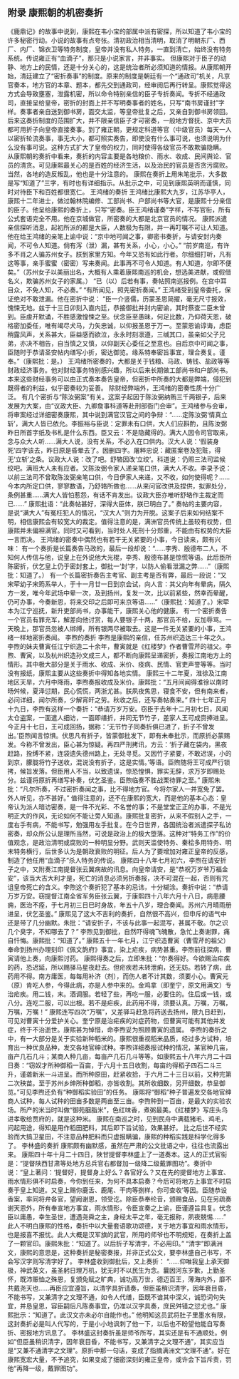 ## 附录 康熙朝的机密奏折

《鹿鼎记》的故事中说到，康熙在韦小宝的部属中派有密探，所以知道了韦小宝的许多秘密行动。小说的故事有点夸张。清初政治相当清明，取消了明朝东厂、西厂、内厂、锦衣卫等特务制度，皇帝并没有私人特务。一直到清亡，始终没有特务系统。传说雍正有“血滴子”，那只是小说家言，并非事实。
但康熙对于臣子的动静、地方上的民情，还是十分关心的，这是统治者所必须知道的情报。从康熙朝开始，清廷建立了“密折奏事”的制度。原来的制度是朝廷有一个“通政司”机关，凡京官奏本，地方官的本章、题本，都先交到通政司，经审阅后再行转呈。康熙觉得这方式会导致壅塞，泄露机密，所以命令特别亲信的臣子专折奏闻。专折不经通政司，直接呈给皇帝，密折的封面上并不写明奏事者的姓名，只写“南书房谨封”字样。奏事者亲自送到御书房，面交太监，等皇帝批复之后，又亲自到御书房领回。
后来这奏折制度的范围扩大，并不限亲信臣子才可密奏，一般地方督抚、京中大员都可用折子向皇帝直接奏事。到了雍正朝，更规定科道等官（中级官员）每天一人以密折轮流奏事，事无大小，都可照实奏告，即使没有什么事可说，也须说明为什么没有事可说。这种方式扩大了皇帝的权力，同时使得各级官员不敢欺骗隐瞒。
从康熙朝的奏折中看来，奏折的内容主要是各地粮价、雨水、收成、民间舆论、官员的清贪。可见康熙最关心的是百姓的经济生活，以及治民的官员是否贪污腐败。当然，各地的造反叛乱，他也是十分注意的。
康熙在奏折上用朱笔批示，大多数是写“知道了”三字，有时也有详细指示。从批示之中，可见到康熙英明而谨慎，同时对待臣下和百姓都很宽仁。
王鸿绪的奏折
王鸿绪比康熙大九岁，江苏华亭人，康熙十二年进士，做过翰林院编修、工部尚书、户部尚书等大官，是康熙十分亲信的臣子。他呈给康熙的奏折上，只写“密奏。臣王鸿绪谨奏”字样，不写官衔，所有公式套语完全不用。他在京城做官，所密奏的大都是北京官员的情况。
康熙派遣亲信探听消息，起初所派的都是大臣，人数极为有限，并一再叮嘱不可让人知道。他在给王鸿绪的亲笔上谕中说：“京中地可闻之事，卿密书奏折，与请安封内奏闻，不可令人知道。倘有泻（泄）漏，甚有关系，小心，小心。”
“前岁南巡，有许多不肖之人骗苏州女子。朕到家里方知。今年又恐有如此行者。尔细细打听，凡有这等事，亲手蜜蜜（密密）写来奏闻。此事再不可令人知道。有人知道，尔即不便矣。”（苏州女子以美丽出名，大概有人乘着康熙南巡的机会，想选美进献，或假借名义，欺骗苏州女子的家属。）
“已（以）后若有事，奏帖照南巡报例。在宫中耳目众，不免人知，不必奏。”
“有所闻见，照先密折奏闻。”
王鸿绪受到皇帝委托，保证绝对不敢泄漏。他在密折中说：
“臣一介竖儒，历蒙圣恩简擢，毫无尺寸报效，愧悚无地。兹于十三日卯刻入直内廷，恭接御批并封内密谕，其时蔡查二臣未曾到。臣虔开默诵，不胜感激惶悚之至。伏念臣至愚昧，何足比数，乃仰荷天恩，破格密加委任，唯有竭尽犬马，力矢忠诚，以仰报圣恩于万一。至蒙恩谕谆诲，虑臣稍露风声，关系甚大，臣益感而欲泣，永永时刻凛遵，三缄其口，虽亲如父子兄弟，亦决不相告，自当慎之又慎，以仰副天心委任之至意也。自后京中可闻之事，臣随时于恭请圣安帖内缮写小折，密达御览。缘系特奉密旨事宜，理合奏复。谨奉。”（康熙批：是。）
王鸿绪所密奏的，大都是关于钱粮、马政、铸钱、盐政等等财政经济事务。他对财经事务特别感兴趣，所以后来长期做工部尚书和户部尚书。本来这些财经事务可以由正式奏本奏告皇帝，但密折中所奏的大都是弊端，侵犯到既得者的利益，似乎密奏较为妥善。
除财经弊端外，王鸿绪的密奏性质十分广泛。
有几个密折与“陈汝弼案”有关。这案子起因于陈汝弼纳贿三千两银子，后来发展为大案，由“议政大臣、九卿詹事科道等赴刑部衙门会审”。王鸿绪参与会审，将审案经过详细密奏康熙，其中说到满官汉官之间的争辩：“……定陈汝弼‘情真立斩’，满大人皆已依允。李振裕与臣说：定罪未有口供，大人们应斟酌，且陈汝弼昨日所首字纸及书札是什么东西。臣又云：不是隐藏得的。满大人因令司官取来，念与众大人听……满大人说，没有关系，不必入在口供内。汉大人说：‘假装身死’四字该去，昨日原是昏晕去了。因删四字。屠粹忠说：藏匿案卷及犯赃，得无‘立斩’之条。议政大人说：改了吧。舒辂因改‘立绞’。科道说：仍照三法司监候绞吧。满班大人未有应者。又陈汝弼令家人递亲笔口供，满大人不收。李录予说：以前三法司不曾取陈汝弼亲笔口供，今日伊家人来递，又不收，如何使得呢？……今本内所定口供，寥寥数语，乃舒辂所做也……从来问官改供及捏供，拟罪处分，条例甚重……满大人皆怕惹怨，有话不肯发出。议政大臣亦唯听舒辂作主裁定而已……”
康熙批语：“此奏帖甚好，深得大臣体，朕已明白了。”
奏帖的主要内容，是说“满大人”有冤枉犯人的情况，“汉大人”则力为开脱。这案子后来如何结案不明，相信康熙会有较宽大的裁定。值得注意的是，满洲官员传统上虽较有权势，但康熙并未偏袒满官。同时又可看到，当时处人死刑十分郑重，不能由有权势的大臣一言而决。
王鸿绪的密奏中偶然也有若干无关紧要的小事，今日读来，颇有兴味：
有一个奏折是长篇奏告马政的，最后一段却说：“……李秀、殷德布二人，不知何人传信与他，说皇上在外说他大光棍，李秀、殷德布甚是惊慌等语。此后臣所陈密折，伏乞皇上仍于密封套上，御批一‘封’字，以防人偷看泄漏之弊……”（康熙批：知道了。）
有一个长篇密折奏告主考官、副主考是否有弊，最后一段说：“又宋荦幼子宋筠系举人，于十一月廿一日到京会试，向人言：其父向年有晕病，隔久方一发，唯今年武场中晕一次，及到扬州，复发一次，比以前紧些，然幸而晕醒，仍可办事，今奏新恩，将来交印之后即可来京等语……”（康熙批：知道了。）宋荦本为江宁巡抚，新升吏部尚书，办事能干，康熙关心他的健康。
有一个密折奏告一个官员有罪充军，解差向他讨赏，每人要银子十两，那官员不给，反加辱骂。一天晚上，那官员忽被人绑缚，所有银两尽被取去。这是一件无关紧要的小事，王鸿绪一样地密折奏闻。
李煦的奏折
李煦是康熙的亲信，任苏州织造达三十年之久。李煦的妹夫曹寅任江宁织造二十余年，曹寅就是《红楼梦》作者曹雪芹的祖父。李煦、曹寅，以及杭州织造孙文成三人，都不断向康熙呈递密折，奏报江南地方上的情形。其中极大部分是关于雨水、收成、米价、疫病、民情、官吏声誉等等。当时没有报纸，康熙主要从这些奏折中得知各地实情。
康熙三十二年夏，淮徐及江南地区天旱，六月中降雨，李煦奏报收成及米价。康熙批：“五月间闻得淮徐以南时旸舛候，夏泽愆期，民心慌慌，两浙尤甚。朕夙夜焦思，寝食不安，但有南来者，必问详细，闻尔所奏，少解宵旰之劳。秋收之后，还写奏帖奏来。”
四十七年正月十九日，李煦有这样一个奏折：“恭请万岁万安。窃臣于去年十二月初七日，风闻太仓盗案，一面遣人细访，一面即缮折，并同无节竹子，差家人王可成赍捧进呈。今正月十七日，王可成回扬，据称：‘无节竹子同奏折俱已进了，折子不曾发出。’臣煦闻言惊惧。伏思凡有折子，皆蒙御批发下，即有未奉批示，而原折必蒙赐发。今称不曾发出，臣心甚为惊疑。再四严刑拷讯，方云：‘折子藏在袋内，黑夜赶路，拴缚不紧，连袋遗失德州路上，无处寻觅。又因竹子紧要，不敢迟误，小的到京，朦胧将竹子送收，混说没有折子，这是实情。’等语。臣煦随将王可成严行锁拷，候旨发落。但臣用人不当，以致遗误，惊恐惶惧，罪实无辞，求万岁即赐处分。兹谨将原折再缮写补奏，伏乞圣鉴。臣煦临奏不胜战栗待罪之至。”
康熙朱批：“凡尔所奏，不过密折奏闻之事，比不得地方官。今将尔家人一并宽免了罢。外人听见，亦不甚好。”
值得注意的，还不在康熙的宽大，而是他的基本心态：皇帝认为派人暗访密奏，是一件不光彩、不名誉的事；不是堂堂正正的办事，不是光明正大的作风，无论如何不能让旁人知道。康熙批复密折，从来不假别人之手，一度右手有病，不能书写，勉强用左手批复。在今日世界，各国统治者派遣探子私访密奏，却众所公认是理所当然，可说是政治上的极大堕落。这种对“特务工作”的价值观念，是政治清明或腐败的一种明显分野。武则天滥使特务、秦桧多用特务、明末特务横行，后世多认为是朝政衰败的明征。后人为了要增加对雍正皇帝的反感，制造了他任用“血滴子”杀人特务的传说。
康熙四十八年七月初六，李煦在请安折子之中，又附奏江南提督张云翼病故的讯息。向皇帝请安，是“恭祝万岁爷万福金安”，该当大吉大利才是，死亡的消息必须另折奏报，决不可混在一起，否则有咒诅皇帝死亡的含义。李煦这个奏折犯了基本的忌讳，十分糊涂。奏折中说：“恭请万岁万安。窃提督江南全省军务臣张云翼，于康熙四十八年六月十八日，病患腰痈，医治不痊，于七月初三日巳时身故，年五十八岁，理合奏闻。苏州六月晴雨册进呈，伏乞圣鉴。”
康熙见了这大不吉利的奏折，自然很不高兴，但申斥的语气中还是带了几分幽默。朱批：“请安折子，不该与此事一起混写，甚属不敬。尔之识几个臭字，不知哪去了？”
李煦见到御批，自然吓得魂飞魄散，急忙上奏谢罪，痛自忏悔。康熙批：“知道了。”
康熙五十一年七月，江宁织造曹寅（曹雪芹的祖父）奉命到扬州办理刻印《佩文韵府》事宜，染上疟疾，病势甚重。李煦前往探病，曹寅请他上奏，向康熙讨药。
康熙得奏之后，立即朱批：“尔奏得好。今欲赐治疟疾的药，恐迟延，所以赐驿马星夜赶去。但疟疾若未转泄痢，还无妨。若转了病，此药用不得。南方庸医，每每用补济（剂），而伤人者不计其数，须要小心。曹寅元（原）肯吃人参，今得此病，亦是人参中来的。金鸡拿（即奎宁，原文用满文）专治疟疾。用二钱，末。酒调服。若轻了些，再吃一服，必要住的。住后或一钱，或八分。连吃二服，可以出根。若不是疟疾，此药用不得，须要认真。万嘱，万嘱，万嘱，万嘱！”
康熙连写四次“万嘱”，又差驿马赶急将药送去扬州，限九日赶到，可见对曹寅十分爱护关心。奎宁原是治疟疾的对症药物，但曹寅可能有其他并发症，终于不治逝世。康熙甚为悼惜，命李煦妥为照顾曹寅的遗属。
李煦的奏折之中，有一大部分是关于实验新种稻米的。康熙很重视稻米品质，经过多方试种，培育出一种优良品种，发交各地官绅试种。李煦详细奏报试种的情况，某官种几亩，亩产几石几斗；某商人种几亩，每亩产几石几斗等等。如康熙五十八年六月二十四日奏：“窃奴才所种御稻一百亩，于六月十五日收割，每亩约得稻子四石二斗三升，谨砻新米一斗进呈。而所种原田，赶紧收拾，于六月二十三日以前，又种完第二次秧苗。至于苏州乡绅所种御稻，亦皆收割。其所收细数，另开细数，恭呈御览。”可见李煦还负有“种御稻实验田”的任务。
康熙将“御稻”种子普遍发交各地官绅商人试种，每人试种的田亩多数是两亩至三亩。李煦种到一百亩，是最大的实验农场。所产的米当时叫做“御苑胭脂米”，色红味香，煮粥最美。《红楼梦》写庄头乌进孝敬给贾府的，就是这种米。
康熙在南巡之时，见到民舟中满载猪毛、鸡毛，问起用途，得知是用作稻田肥料，其后即下旨试验，效果甚好。
比之后世不经实验而大搞卫星田，不注意品种肥料而只虚报瞒骗，康熙的种稻实践是科学化得多了。
李林盛的奏折
康熙颇有幽默感，虽然在严肃的公文批语之中，往往也流露出来。
康熙四十年十月二十四日，陕甘提督李林盛上了一道奏本。这人的正式官衔是：“提督陕西甘肃等处地方总兵官右都督加一级降二级戴罪图功”。奏折中说：“皇上著问：‘提督好，提督身上好么？各官好么？又在先的提督地方上事宜、雨水情形俱不时启奏，今你到任来，为何不具本启奏？今后可将地方上事宜不时启奏于皇上知道。又皇上赐你鹿舌、鹿尾、干肉等捌样，你可查收’等因。臣随恭设香案，率同将弁各官，望阙谢恩，领受讫。除臣恭奉纶音，颁赐食品，见在另疏奏谢天恩外，所有奉宣地方事宜，雨水情形，令臣宣奏之上谕，臣谨遵旨具复。伏念臣以庸愚，幸生圣世，遭遇尧舜之主，身经太平之年，毫无报称，夙夜兢惕……”
此人不明白康熙的性格，奏折中以大量套语歌功颂德，关于地方事宜和雨水情形，也是报喜不报忧。此人大概是汉军旗的武官，所用的师爷也不明规矩，在奏折上盖了一颗官印。康熙朱批：“知道了。以后折子写清字，不必用印。”
“清字”即满洲文，康熙的意思是，这种奏折是秘密奏报，并非正式公文，要李林盛自己书写，不会写汉字则写清字好了。
李林盛收到御批后，又上奏折：
“……仰唯我皇上承天御极，神武英文，虽圣躬日理万机，犹无时不以民生为念。曩因河东岁歉，上勤圣怀，既沛赈恤之殊恩，复颁免赋之旷典，诚功高万世，德迈百王，薄海内外，靡不共戴尧天也……再臣应宜遵旨，以清字具折请奏，但臣虽稍识清字，因年衰目昏，不能书写，又兼清字之文理不通，如令人代缮，臣既不谙其中深义，诚恐词句失宜，并恳皇恩，容臣嗣后凡陈奏事宜，仍准以汉字具奏，庶民舛错之愆尤也。”
康熙批示：“知道了。此汉文亦未必尔自能作也。”
他明知这员武将肚子里墨水有限，这封奏折必是叫人代写的，于是小小地讽刺了他一下，以后也不盼望他能自写奏折、密报地方讯息了。
李林盛这封奏折虽是师爷所写，其实还是有不通顺处。例如“但臣虽稍识清字，因年衰目昏，不能书写，又兼清字之文理不通”，其实应当是“又兼不通清字之文理”。原折中那一句话，变成了指摘满洲文“文理不通”。好在康熙宽宏大量，不予追究，如果变成了细密深刻的雍正皇帝，或许会下旨斥责，罚他“再降一级，戴罪图功”。